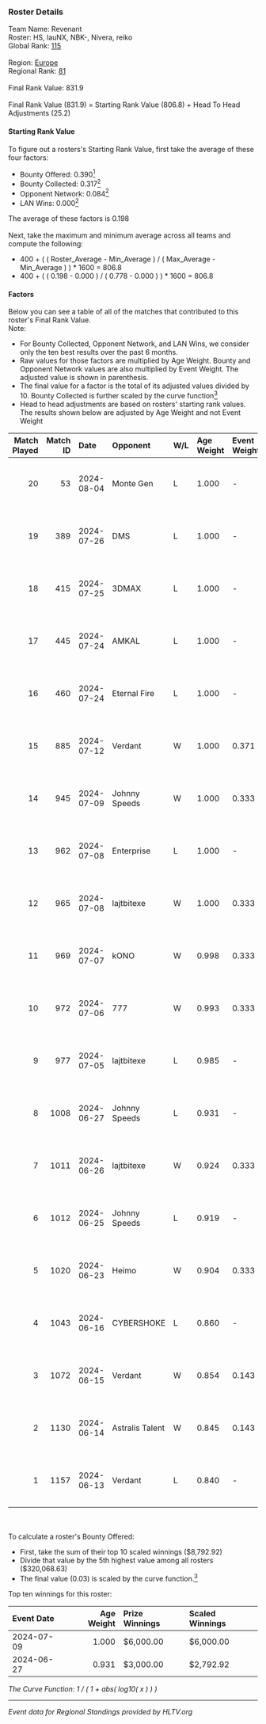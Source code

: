 ### Roster Details<br />
Team Name: Revenant<br />
Roster: HS, lauNX, NBK-, Nivera, reiko<br />
Global Rank: [115](../standings_global.md)<br />
<br />
Region: [Europe]( ../standings_europe.md)<br />
Regional Rank: [81]( ../standings_europe.md)<br />
<br />
Final Rank Value:  831.9<br />
<br />
Final Rank Value (831.9) = Starting Rank Value (806.8) + Head To Head Adjustments (25.2)<br />

#### Starting Rank Value<br />
To figure out a rosters's Starting Rank Value, first take the average of these four factors:<br />
- Bounty Offered: 0.390[<sup>1</sup>](#table2)
- Bounty Collected: 0.317[<sup>2</sup>](#table1)
- Opponent Network: 0.084[<sup>2</sup>](#table1)
- LAN Wins: 0.000[<sup>2</sup>](#table1)

The average of these factors is 0.198<br />
<br />
Next, take the maximum and minimum average across all teams and compute the following:<br />
- 400 + ( ( Roster_Average - Min_Average ) / ( Max_Average - Min_Average ) ) * 1600 = 806.8
- 400 + ( ( 0.198 - 0.000 ) / ( 0.778 - 0.000 ) ) * 1600 = 806.8


#### Factors<br />
Below you can see a table of all of the matches that contributed to this roster's Final Rank Value.<br />
Note:<br />

- For Bounty Collected, Opponent Network, and LAN Wins, we consider only the ten best results over the past 6 months.
- Raw values for those factors are multiplied by Age Weight. Bounty and Opponent Network values are also multiplied by Event Weight. The adjusted value is shown in parenthesis.
- The final value for a factor is the total of its adjusted values divided by 10. Bounty Collected is further scaled by the curve function[<sup>3</sup>](#curveFunction)
- Head to head adjustments are based on rosters' starting rank values. The results shown below are adjusted by Age Weight and not Event Weight
<span id="table1"></span><br />


| Match Played | Match ID | Date       | Opponent        | W/L | Age Weight | Event Weight | Bounty Collected | Opponent Network | LAN Wins  | H2H Adj. | Roster                           |
| -: | -: | :- | :- | :- | :- | :- | :- | :- | :- | -: | :- |
|           20 |       53 | 2024-08-04 | Monte Gen       | L   | 1.000      | -            | -                | -                | -         |   -26.97 | HS, lauNX, NBK-, Nivera, reiko   |
|           19 |      389 | 2024-07-26 | DMS             | L   | 1.000      | -            | -                | -                | -         |   -13.78 | adeX, Jeebs, NBK-, Nivera, reiko |
|           18 |      415 | 2024-07-25 | 3DMAX           | L   | 1.000      | -            | -                | -                | -         |    -1.79 | adeX, Jeebs, NBK-, Nivera, reiko |
|           17 |      445 | 2024-07-24 | AMKAL           | L   | 1.000      | -            | -                | -                | -         |    -4.27 | adeX, lauNX, NBK-, Nivera, reiko |
|           16 |      460 | 2024-07-24 | Eternal Fire    | L   | 1.000      | -            | -                | -                | -         |    -0.48 | adeX, lauNX, NBK-, Nivera, reiko |
|           15 |      885 | 2024-07-12 | Verdant         | W   | 1.000      | 0.371        | 0.015 (0.005)    | 0.287 (0.106)    | 0 (0.000) |    14.84 | adeX, lauNX, NBK-, Nivera, reiko |
|           14 |      945 | 2024-07-09 | Johnny Speeds   | W   | 1.000      | 0.333        | 0.122 (0.041)    | 1.000 (0.333)    | 0 (0.000) |    28.47 | adeX, lauNX, NBK-, Nivera, reiko |
|           13 |      962 | 2024-07-08 | Enterprise      | L   | 1.000      | -            | -                | -                | -         |   -10.97 | adeX, lauNX, NBK-, Nivera, reiko |
|           12 |      965 | 2024-07-08 | lajtbitexe      | W   | 1.000      | 0.333        | 0.007 (0.002)    | 0.108 (0.036)    | 0 (0.000) |    10.74 | adeX, lauNX, NBK-, Nivera, reiko |
|           11 |      969 | 2024-07-07 | kONO            | W   | 0.998      | 0.333        | 0.028 (0.009)    | 0.553 (0.184)    | 0 (0.000) |    17.29 | adeX, lauNX, NBK-, Nivera, reiko |
|           10 |      972 | 2024-07-06 | 777             | W   | 0.993      | 0.333        | 0.015 (0.005)    | 0.173 (0.057)    | 0 (0.000) |    11.30 | adeX, lauNX, NBK-, Nivera, reiko |
|            9 |      977 | 2024-07-05 | lajtbitexe      | L   | 0.985      | -            | -                | -                | -         |   -19.62 | adeX, lauNX, NBK-, Nivera, reiko |
|            8 |     1008 | 2024-06-27 | Johnny Speeds   | L   | 0.931      | -            | -                | -                | -         |    -2.46 | adeX, lauNX, NBK-, Nivera, reiko |
|            7 |     1011 | 2024-06-26 | lajtbitexe      | W   | 0.924      | 0.333        | 0.007 (0.002)    | 0.108 (0.033)    | 0 (0.000) |    10.31 | adeX, lauNX, NBK-, Nivera, reiko |
|            6 |     1012 | 2024-06-25 | Johnny Speeds   | L   | 0.919      | -            | -                | -                | -         |    -2.36 | adeX, lauNX, NBK-, Nivera, reiko |
|            5 |     1020 | 2024-06-23 | Heimo           | W   | 0.904      | 0.333        | 0.006 (0.002)    | 0.103 (0.031)    | 0 (0.000) |     8.64 | adeX, lauNX, NBK-, Nivera, reiko |
|            4 |     1043 | 2024-06-16 | CYBERSHOKE      | L   | 0.860      | -            | -                | -                | -         |   -10.96 | adeX, lauNX, NBK-, Nivera, reiko |
|            3 |     1072 | 2024-06-15 | Verdant         | W   | 0.854      | 0.143        | 0.015 (0.002)    | 0.287 (0.035)    | 0 (0.000) |    16.18 | adeX, lauNX, NBK-, Nivera, reiko |
|            2 |     1130 | 2024-06-14 | Astralis Talent | W   | 0.845      | 0.143        | 0.009 (0.001)    | 0.156 (0.019)    | 0 (0.000) |    10.52 | adeX, lauNX, NBK-, Nivera, reiko |
|            1 |     1157 | 2024-06-13 | Verdant         | L   | 0.840      | -            | -                | -                | -         |    -9.45 | adeX, lauNX, NBK-, Nivera, reiko |

<br />
<span id="table2"></span><br />
To calculate a roster's Bounty Offered:<br />

- First, take the sum of their top 10 scaled winnings ($8,792.92)
- Divide that value by the 5th highest value among all rosters ($320,068.63)
- The final value (0.03) is scaled by the curve function.[<sup>3</sup>](#curveFunction)

Top ten winnings for this roster:<br />

| Event Date | Age Weight | Prize Winnings | Scaled Winnings |
| :- | -: | :- | :- |
| 2024-07-09 |      1.000 | $6,000.00      | $6,000.00       |
| 2024-06-27 |      0.931 | $3,000.00      | $2,792.92       |


<span id="curveFunction"></span>_The Curve Function: 1 / ( 1 + abs( log10( x ) ) )_<br />

---
_Event data for Regional Standings provided by HLTV.org_<br />
